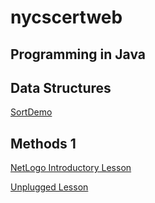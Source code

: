 # nycscertweb

## Programming in Java



## Data Structures

[SortDemo](https://github.com/hunter-teacher-cert/work_csci70900-mlaks23/blob/master/ds/sort1/SortDemo.java)



## Methods 1

[NetLogo Introductory Lesson](https://github.com/hunter-teacher-cert/work_csci70900-mlaks23/blob/master/meth1/05_netlogo.md)

[Unplugged Lesson](https://github.com/hunter-teacher-cert/work_csci70900-mlaks23/blob/master/meth1/06_unplugged.md)
